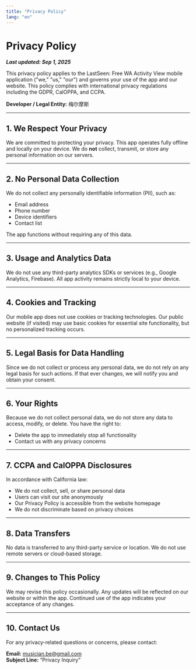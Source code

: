 ```yaml
---
title: "Privacy Policy"
lang: "en"
---
```


# Privacy Policy

**_Last updated: Sep 1, 2025_**

This privacy policy applies to the LastSeen: Free WA Activity View mobile application ("we," "us," "our") and governs your use of the app and our website. This policy complies with international privacy regulations including the GDPR, CalOPPA, and CCPA.

**Developer / Legal Entity:** 梅尔摩斯

---

## 1. We Respect Your Privacy

We are committed to protecting your privacy. This app operates fully offline and locally on your device. We do **not** collect, transmit, or store any personal information on our servers.

---

## 2. No Personal Data Collection

We do not collect any personally identifiable information (PII), such as:

- Email address
- Phone number
- Device identifiers
- Contact list

The app functions without requiring any of this data.

---

## 3. Usage and Analytics Data

We do not use any third-party analytics SDKs or services (e.g., Google Analytics, Firebase). All app activity remains strictly local to your device.

---

## 4. Cookies and Tracking

Our mobile app does not use cookies or tracking technologies. Our public website (if visited) may use basic cookies for essential site functionality, but no personalized tracking occurs.

---

## 5. Legal Basis for Data Handling

Since we do not collect or process any personal data, we do not rely on any legal basis for such actions. If that ever changes, we will notify you and obtain your consent.

---

## 6. Your Rights

Because we do not collect personal data, we do not store any data to access, modify, or delete. You have the right to:

- Delete the app to immediately stop all functionality
- Contact us with any privacy concerns

---

## 7. CCPA and CalOPPA Disclosures

In accordance with California law:

- We do not collect, sell, or share personal data
- Users can visit our site anonymously
- Our Privacy Policy is accessible from the website homepage
- We do not discriminate based on privacy choices

---

## 8. Data Transfers

No data is transferred to any third-party service or location. We do not use remote servers or cloud-based storage.

---

## 9. Changes to This Policy

We may revise this policy occasionally. Any updates will be reflected on our website or within the app. Continued use of the app indicates your acceptance of any changes.

---

## 10. Contact Us

For any privacy-related questions or concerns, please contact:

**Email:** musician.be@gmail.com  
**Subject Line:** “Privacy Inquiry”

